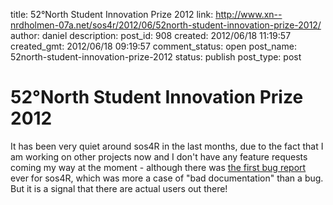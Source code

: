 title: 52°North Student Innovation Prize 2012
link: http://www.xn--nrdholmen-07a.net/sos4r/2012/06/52north-student-innovation-prize-2012/
author: daniel
description: 
post_id: 908
created: 2012/06/18 11:19:57
created_gmt: 2012/06/18 09:19:57
comment_status: open
post_name: 52north-student-innovation-prize-2012
status: publish
post_type: post

# 52°North Student Innovation Prize 2012

It has been very quiet around sos4R in the last months, due to the fact that I am working on other projects now and I don't have any feature requests coming my way at the moment - although there was [the first bug report](https://bugzilla.52north.org/show_bug.cgi?id=697) ever for sos4R, which was more a case of "bad documentation" than a bug. But it is a signal that there are actual users out there!